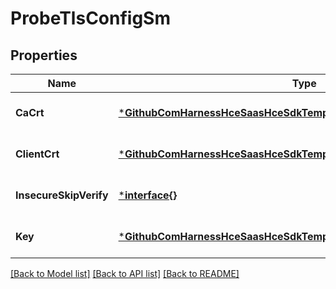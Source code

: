 # ProbeTlsConfigSm

## Properties
Name | Type | Description | Notes
------------ | ------------- | ------------- | -------------
**CaCrt** | [***GithubComHarnessHceSaasHceSdkTemplateSchemaProbeSecretManager**](github_com_harness_hce-saas_hce-sdk_template_schema_probe.SecretManager.md) |  | [optional] [default to null]
**ClientCrt** | [***GithubComHarnessHceSaasHceSdkTemplateSchemaProbeSecretManager**](github_com_harness_hce-saas_hce-sdk_template_schema_probe.SecretManager.md) |  | [optional] [default to null]
**InsecureSkipVerify** | [***interface{}**](interface{}.md) |  | [optional] [default to null]
**Key** | [***GithubComHarnessHceSaasHceSdkTemplateSchemaProbeSecretManager**](github_com_harness_hce-saas_hce-sdk_template_schema_probe.SecretManager.md) |  | [optional] [default to null]

[[Back to Model list]](../README.md#documentation-for-models) [[Back to API list]](../README.md#documentation-for-api-endpoints) [[Back to README]](../README.md)

